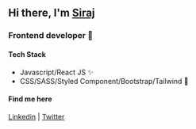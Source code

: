 ## Hi there, I'm [Siraj]  

### Frontend developer 🚧

#### Tech Stack
- Javascript/React JS ✨
- CSS/SASS/Styled Component/Bootstrap/Tailwind 🌈

#### Find me here
[Linkedin] | [Twitter]

<br/>

[Siraj]: https://portfolio-2-0-hazel-one.vercel.app/
[twitter]: https://twitter.com/engsiraj_
[linkedin]: https://linkedin.com/in/engsiraj

